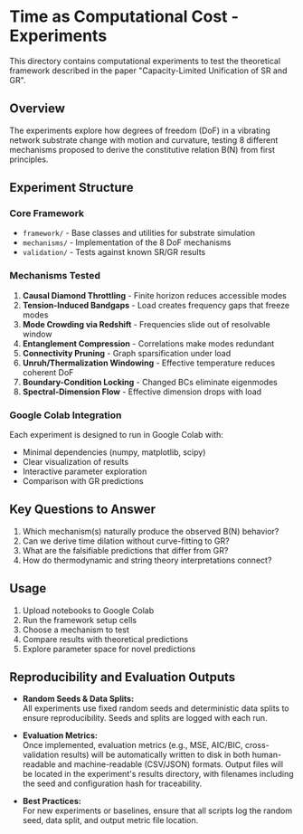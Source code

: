 # Time as Computational Cost - Experiments

This directory contains computational experiments to test the theoretical framework described in the paper "Capacity-Limited Unification of SR and GR".

## Overview

The experiments explore how degrees of freedom (DoF) in a vibrating network substrate change with motion and curvature, testing 8 different mechanisms proposed to derive the constitutive relation B(N) from first principles.

## Experiment Structure

### Core Framework
- `framework/` - Base classes and utilities for substrate simulation
- `mechanisms/` - Implementation of the 8 DoF mechanisms
- `validation/` - Tests against known SR/GR results

### Mechanisms Tested

1. **Causal Diamond Throttling** - Finite horizon reduces accessible modes
2. **Tension-Induced Bandgaps** - Load creates frequency gaps that freeze modes
3. **Mode Crowding via Redshift** - Frequencies slide out of resolvable window
4. **Entanglement Compression** - Correlations make modes redundant
5. **Connectivity Pruning** - Graph sparsification under load
6. **Unruh/Thermalization Windowing** - Effective temperature reduces coherent DoF
7. **Boundary-Condition Locking** - Changed BCs eliminate eigenmodes
8. **Spectral-Dimension Flow** - Effective dimension drops with load

### Google Colab Integration

Each experiment is designed to run in Google Colab with:
- Minimal dependencies (numpy, matplotlib, scipy)
- Clear visualization of results
- Interactive parameter exploration
- Comparison with GR predictions

## Key Questions to Answer

1. Which mechanism(s) naturally produce the observed B(N) behavior?
2. Can we derive time dilation without curve-fitting to GR?
3. What are the falsifiable predictions that differ from GR?
4. How do thermodynamic and string theory interpretations connect?

## Usage

1. Upload notebooks to Google Colab
2. Run the framework setup cells
3. Choose a mechanism to test
4. Compare results with theoretical predictions
5. Explore parameter space for novel predictions

## Reproducibility and Evaluation Outputs

- **Random Seeds & Data Splits:**  
  All experiments use fixed random seeds and deterministic data splits to ensure reproducibility. Seeds and splits are logged with each run.

- **Evaluation Metrics:**  
  Once implemented, evaluation metrics (e.g., MSE, AIC/BIC, cross-validation results) will be automatically written to disk in both human-readable and machine-readable (CSV/JSON) formats. Output files will be located in the experiment's results directory, with filenames including the seed and configuration hash for traceability.

- **Best Practices:**  
  For new experiments or baselines, ensure that all scripts log the random seed, data split, and output metric file location.
